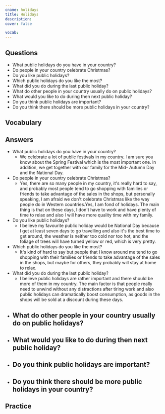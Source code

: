 ```yaml
---
cname: holidays
title: Holidays
description: 
cover: false

vocab:
---
```

<banner></banner>

## Questions

- What public holidays do you have in your country?
- Do people in your country celebrate Christmas?
- Do you like public holidays?
- Which public holidays do you like the most?
- What did you do during the last public holiday?
- What do other people in your country usually do on public holidays?
- What would you like to do during then next public holiday?
- Do you think public holidays are important?
- Do you think there should be more public holidays in your country?

## Vocabulary

<vocab-box></vocab-box>

## Answers

- What public holidays do you have in your country?
  - We celebrate a lot of public festivals in my country. I am sure you know about the Spring Festival which is the most important one. In addition, we get together with our family for the Mid- Autumn Day and the National Day.
- Do people in your country celebrate Christmas?
  - Yes, there are so many people in my country, it&#39;s really hard to say, and probably most people tend to go shopping with families or friends to take advantage of the sales in the shops, but personally speaking, I am afraid we don&#39;t celebrate Christmas like the way people do in Western countries.Yes, I am fond of holidays. The main thing is that on these days, I don&#39;t have to work and have plenty of time to relax and also I will have more quality time with my family.
- Do you like public holidays?
  - I believe my favourite public holiday would be National Day because I get at least seven days to go travelling and also it&#39;s the best time to get around, the weather is neither too cold nor too hot, and the foliage of trees will have turned yellow or red, which is very pretty.
- Which public holidays do you like the most?
  - It&#39;s kind of hard to say but people that I know around me tend to go shopping with their families or friends to take advantage of the sales in the shops, but maybe for others, they probably will stay at home to relax.
- What did you do during the last public holiday?
  - I believe public holidays are rather important and there should be more of them in my country. The main factor is that people really need to unwind without any distractions after tiring work and also public holidays can dramatically boost consumption, as goods in the shops will be sold at a discount during these days.
- What do other people in your country usually do on public holidays?
  - 
- What would you like to do during then next public holiday?
  - 
- Do you think public holidays are important?
  - 
- Do you think there should be more public holidays in your country?
  - 

## Practice

<qrfooter></qrfooter>
